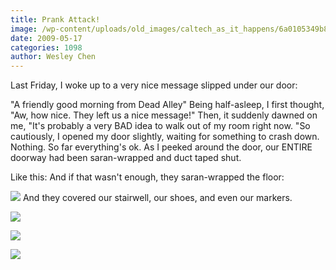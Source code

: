 ```yaml
---
title: Prank Attack!
image: /wp-content/uploads/old_images/caltech_as_it_happens/6a0105349b8251970b01156f957d6e970c.jpg
date: 2009-05-17
categories: 1098
author: Wesley Chen
---
```


Last Friday, I woke up to a very nice message slipped under our door:

"A friendly good morning from Dead Alley"
Being half-asleep, I first thought, "Aw, how nice. They left us a nice message!" Then, it suddenly dawned on me, "It's probably a very BAD idea to walk out of my room right now. "So cautiously, I opened my door slightly, waiting for something to crash down. Nothing. So far everything's ok. As I peeked around the door, our ENTIRE doorway had been saran-wrapped and duct taped shut.

Like this:
And if that wasn't enough, they saran-wrapped the floor:

![](/old_images/caltech_as_it_happens/6a0105349b8251970b0115708b8c28970b.jpg)
And they covered our stairwell, our shoes, and even our markers.


![](/old_images/6a0105349b8251970b0115708b8d2d970b-320wi.jpg)


![](/old_images/caltech_as_it_happens/6a0105349b8251970b0115708b8c9f970b.jpg)


![](/old_images/caltech_as_it_happens/6a0105349b8251970b0115708b8c9f970b.jpg)

